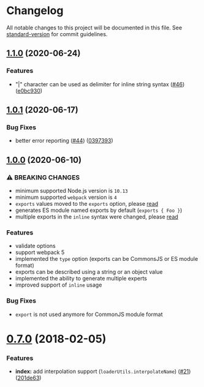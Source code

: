 # Changelog

All notable changes to this project will be documented in this file. See [standard-version](https://github.com/conventional-changelog/standard-version) for commit guidelines.

## [1.1.0](https://github.com/webpack-contrib/exports-loader/compare/v1.0.1...v1.1.0) (2020-06-24)


### Features

* "|" character can be used as delimiter for inline string syntax ([#46](https://github.com/webpack-contrib/exports-loader/issues/46)) ([e0bc930](https://github.com/webpack-contrib/exports-loader/commit/e0bc930d84d83107f3d7bf1c761f9af8bca26931))

## [1.0.1](https://github.com/webpack-contrib/exports-loader/compare/v1.0.0...v1.0.1) (2020-06-17)


### Bug Fixes

* better error reporting ([#44](https://github.com/webpack-contrib/exports-loader/issues/44)) ([0397393](https://github.com/webpack-contrib/exports-loader/commit/03973937083d5e7217e74f18bd62b1e7d2615a89))

## [1.0.0](https://github.com/webpack-contrib/exports-loader/compare/v0.7.0...v1.0.0) (2020-06-10)


### ⚠ BREAKING CHANGES

* minimum supported Node.js version is `10.13`
* minimum supported `webpack` version is `4`
* `exports` values moved to the `exports` option, please [read](https://github.com/webpack-contrib/exports-loader#options)
* generates ES module named exports by default (`exports { Foo }`)
* multiple exports in the `inline` syntax were changed, please [read](https://github.com/webpack-contrib/exports-loader#inline)

### Features

* validate options
* support webpack 5
* implemented the `type` option (exports can be CommonsJS or ES module format)
* exports can be described using a string or an object value
* implemented the ability to generate multiple experts
* improved support of `inline` usage


### Bug Fixes

* `export` is not used anymore for CommonJS module format

<a name="0.7.0"></a>
# [0.7.0](https://github.com/webpack-contrib/exports-loader/compare/v0.6.4...v0.7.0) (2018-02-05)


### Features

* **index:** add interpolation support (`loaderUtils.interpolateName`) ([#21](https://github.com/webpack-contrib/exports-loader/issues/21)) ([201de63](https://github.com/webpack-contrib/exports-loader/commit/201de63))
